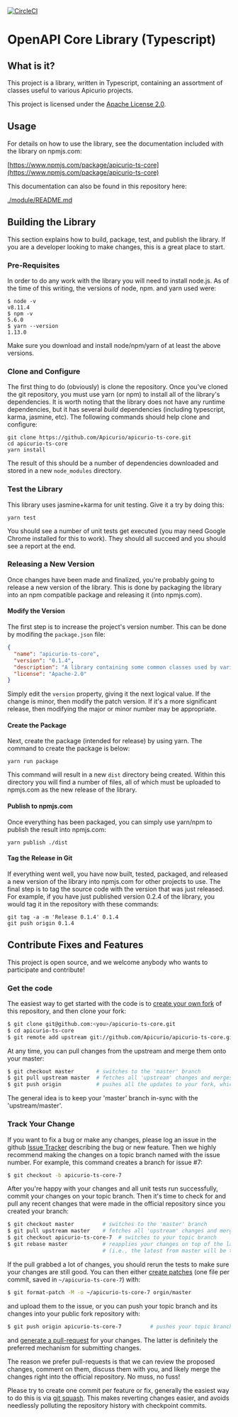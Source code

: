 [![CircleCI](https://circleci.com/gh/Apicurio/apicurio-ts-core.svg?style=svg)](https://circleci.com/gh/Apicurio/apicurio-ts-core)

# OpenAPI Core Library (Typescript)

## What is it?
This project is a library, written in Typescript, containing an assortment of classes
useful to various Apicurio projects.

This project is licensed under the [Apache License 2.0](LICENSE).

## Usage
For details on how to use the library, see the documentation included with the library on
npmjs.com:

  [https://www.npmjs.com/package/apicurio-ts-core](https://www.npmjs.com/package/apicurio-ts-core)

This documentation can also be found in this repository here:

  [./module/README.md](https://github.com/Apicurio/apicurio-ts-core/blob/master/module/README.md)


## Building the Library
This section explains how to build, package, test, and publish the library.  If you are a developer
looking to make changes, this is a great place to start.

### Pre-Requisites
In order to do any work with the library you will need to install node.js.  As of the time of this
writing, the versions of node, npm. and yarn used were:

```
$ node -v
v8.11.4
$ npm -v
5.6.0
$ yarn --version
1.13.0
```

Make sure you download and install node/npm/yarn of at least the above versions.

### Clone and Configure
The first thing to do (obviously) is clone the repository.  Once you've cloned the git repository,
you must use yarn (or npm) to install all of the library's dependencies.  It is worth noting that the library
does not have any runtime dependencies, but it has several *build* dependencies (including typescript,
karma, jasmine, etc).  The following commands should help clone and configure:

```
git clone https://github.com/Apicurio/apicurio-ts-core.git
cd apicurio-ts-core
yarn install
```

The result of this should be a number of dependencies downloaded and stored in a new `node_modules`
directory.


### Test the Library
This library uses jasmine+karma for unit testing.  Give it a try by doing this:

```
yarn test
```

You should see a number of unit tests get executed (you may need Google Chrome installed for
this to work).  They should all succeed and you should see a report at the end.

### Releasing a New Version
Once changes have been made and finalized, you're probably going to release a new version
of the library.  This is done by packaging the library into an npm compatible package and
releasing it (into npmjs.com).

#### Modify the Version
The first step is to increase the project's version number.  This can be done by modifing
the `package.json` file:

```json
{
  "name": "apicurio-ts-core",
  "version": "0.1.4",
  "description": "A library containing some common classes used by various other Apicurio projects.",
  "license": "Apache-2.0"
}
```

Simply edit the `version` property, giving it the next logical value.  If the change is minor,
then modify the patch version.  If it's a more significant release, then modifying the major
or minor number may be appropriate.

#### Create the Package
Next, create the package (intended for release) by using yarn.  The command to create the 
package is below:

```
yarn run package
```

This command will result in a new `dist` directory being created.  Within this directory
you will find a number of files, all of which must be uploaded to npmjs.com as the new 
release of the library.

#### Publish to npmjs.com
Once everything has been packaged, you can simply use yarn/npm to publish the result into
npmjs.com:

```
yarn publish ./dist
```

#### Tag the Release in Git
If everything went well, you have now built, tested, packaged, and released a new version of
the library into npmjs.com for other projects to use.  The final step is to tag the source
code with the version that was just released.  For example, if you have just published version
0.2.4 of the library, you would tag it in the repository with these commands:

```
git tag -a -m 'Release 0.1.4' 0.1.4
git push origin 0.1.4
```

## Contribute Fixes and Features
This project is open source, and we welcome anybody who wants to participate and contribute!

### Get the code
The easiest way to get started with the code is to [create your own fork](http://help.github.com/forking/)
of this repository, and then clone your fork:

```bash
$ git clone git@github.com:<you>/apicurio-ts-core.git
$ cd apicurio-ts-core
$ git remote add upstream git://github.com/Apicurio/apicurio-ts-core.git
```

At any time, you can pull changes from the upstream and merge them onto your master:

```bash
$ git checkout master       # switches to the 'master' branch
$ git pull upstream master  # fetches all 'upstream' changes and merges 'upstream/master' onto your 'master' branch
$ git push origin           # pushes all the updates to your fork, which should be in-sync with 'upstream'
```

The general idea is to keep your 'master' branch in-sync with the 'upstream/master'.

### Track Your Change
If you want to fix a bug or make any changes, please log an issue in the github 
[Issue Tracker](https://github.com/Apicurio/apicurio-ts-core/issues) describing the bug or new 
feature. Then we highly recommend making the changes on a topic branch named with the issue 
number. For example, this command creates a branch for issue #7:

```bash
$ git checkout -b apicurio-ts-core-7
```

After you're happy with your changes and all unit tests run successfully, commit your changes 
on your topic branch. Then it's time to check for and pull any recent changes that were made in
the official repository since you created your branch:

```bash
$ git checkout master         # switches to the 'master' branch
$ git pull upstream master    # fetches all 'upstream' changes and merges 'upstream/master' onto your 'master' branch
$ git checkout apicurio-ts-core-7  # switches to your topic branch
$ git rebase master           # reapplies your changes on top of the latest in master
                              # (i.e., the latest from master will be the new base for your changes)
```

If the pull grabbed a lot of changes, you should rerun the tests to make sure your changes are 
still good.  You can then either [create patches](http://progit.org/book/ch5-2.html) (one file 
per commit, saved in `~/apicurio-ts-core-7`) with:

```bash
$ git format-patch -M -o ~/apicurio-ts-core-7 orgin/master
```

and upload them to the issue, or you can push your topic branch and its changes into your public 
fork repository with:

```bash
$ git push origin apicurio-ts-core-7         # pushes your topic branch into your public fork
```

and [generate a pull-request](http://help.github.com/pull-requests/) for your changes.  The latter
is definitely the preferred mechanism for submitting changes.

The reason we prefer pull-requests is that we can review the proposed changes, comment on them,
discuss them with you, and likely merge the changes right into the official repository.  No muss,
no fuss!

Please try to create one commit per feature or fix, generally the easiest way to do this is 
via [git squash](https://git-scm.com/book/en/v2/Git-Tools-Rewriting-History#Squashing-Commits).
This makes reverting changes easier, and avoids needlessly polluting the repository history with 
checkpoint commits.
